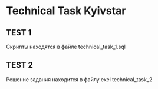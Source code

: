 # Technical Task Kyivstar

## TEST 1

Скрипты находятся в файле technical_task_1.sql

## TEST 2

Решение задания находится в файлу exel technical_task_2
